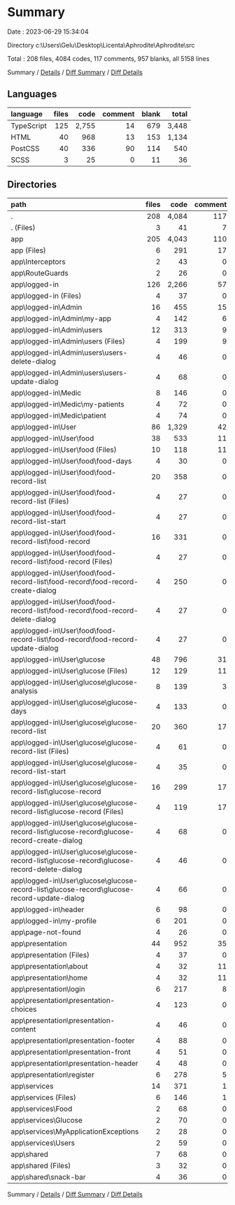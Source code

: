# Summary

Date : 2023-06-29 15:34:04

Directory c:\\Users\\Gelu\\Desktop\\Licenta\\Aphrodite\\Aphrodite\\src

Total : 208 files,  4084 codes, 117 comments, 957 blanks, all 5158 lines

Summary / [Details](details.md) / [Diff Summary](diff.md) / [Diff Details](diff-details.md)

## Languages
| language | files | code | comment | blank | total |
| :--- | ---: | ---: | ---: | ---: | ---: |
| TypeScript | 125 | 2,755 | 14 | 679 | 3,448 |
| HTML | 40 | 968 | 13 | 153 | 1,134 |
| PostCSS | 40 | 336 | 90 | 114 | 540 |
| SCSS | 3 | 25 | 0 | 11 | 36 |

## Directories
| path | files | code | comment | blank | total |
| :--- | ---: | ---: | ---: | ---: | ---: |
| . | 208 | 4,084 | 117 | 957 | 5,158 |
| . (Files) | 3 | 41 | 7 | 10 | 58 |
| app | 205 | 4,043 | 110 | 947 | 5,100 |
| app (Files) | 6 | 291 | 17 | 31 | 339 |
| app\\Interceptors | 2 | 43 | 0 | 10 | 53 |
| app\\RouteGuards | 2 | 26 | 0 | 10 | 36 |
| app\\logged-in | 126 | 2,266 | 57 | 534 | 2,857 |
| app\\logged-in (Files) | 4 | 37 | 0 | 14 | 51 |
| app\\logged-in\\Admin | 16 | 455 | 15 | 104 | 574 |
| app\\logged-in\\Admin\\my-app | 4 | 142 | 6 | 33 | 181 |
| app\\logged-in\\Admin\\users | 12 | 313 | 9 | 71 | 393 |
| app\\logged-in\\Admin\\users (Files) | 4 | 199 | 9 | 45 | 253 |
| app\\logged-in\\Admin\\users\\users-delete-dialog | 4 | 46 | 0 | 13 | 59 |
| app\\logged-in\\Admin\\users\\users-update-dialog | 4 | 68 | 0 | 13 | 81 |
| app\\logged-in\\Medic | 8 | 146 | 0 | 32 | 178 |
| app\\logged-in\\Medic\\my-patients | 4 | 72 | 0 | 16 | 88 |
| app\\logged-in\\Medic\\patient | 4 | 74 | 0 | 16 | 90 |
| app\\logged-in\\User | 86 | 1,329 | 42 | 323 | 1,694 |
| app\\logged-in\\User\\food | 38 | 533 | 11 | 137 | 681 |
| app\\logged-in\\User\\food (Files) | 10 | 118 | 11 | 33 | 162 |
| app\\logged-in\\User\\food\\food-days | 4 | 30 | 0 | 11 | 41 |
| app\\logged-in\\User\\food\\food-record-list | 20 | 358 | 0 | 82 | 440 |
| app\\logged-in\\User\\food\\food-record-list (Files) | 4 | 27 | 0 | 11 | 38 |
| app\\logged-in\\User\\food\\food-record-list-start | 4 | 27 | 0 | 11 | 38 |
| app\\logged-in\\User\\food\\food-record-list\\food-record | 16 | 331 | 0 | 71 | 402 |
| app\\logged-in\\User\\food\\food-record-list\\food-record (Files) | 4 | 27 | 0 | 11 | 38 |
| app\\logged-in\\User\\food\\food-record-list\\food-record\\food-record-create-dialog | 4 | 250 | 0 | 38 | 288 |
| app\\logged-in\\User\\food\\food-record-list\\food-record\\food-record-delete-dialog | 4 | 27 | 0 | 11 | 38 |
| app\\logged-in\\User\\food\\food-record-list\\food-record\\food-record-update-dialog | 4 | 27 | 0 | 11 | 38 |
| app\\logged-in\\User\\glucose | 48 | 796 | 31 | 186 | 1,013 |
| app\\logged-in\\User\\glucose (Files) | 12 | 129 | 11 | 38 | 178 |
| app\\logged-in\\User\\glucose\\glucose-analysis | 8 | 139 | 3 | 31 | 173 |
| app\\logged-in\\User\\glucose\\glucose-days | 4 | 133 | 0 | 32 | 165 |
| app\\logged-in\\User\\glucose\\glucose-record-list | 20 | 360 | 17 | 75 | 452 |
| app\\logged-in\\User\\glucose\\glucose-record-list (Files) | 4 | 61 | 0 | 15 | 76 |
| app\\logged-in\\User\\glucose\\glucose-record-list-start | 4 | 35 | 0 | 10 | 45 |
| app\\logged-in\\User\\glucose\\glucose-record-list\\glucose-record | 16 | 299 | 17 | 60 | 376 |
| app\\logged-in\\User\\glucose\\glucose-record-list\\glucose-record (Files) | 4 | 119 | 17 | 24 | 160 |
| app\\logged-in\\User\\glucose\\glucose-record-list\\glucose-record\\glucose-record-create-dialog | 4 | 68 | 0 | 12 | 80 |
| app\\logged-in\\User\\glucose\\glucose-record-list\\glucose-record\\glucose-record-delete-dialog | 4 | 46 | 0 | 12 | 58 |
| app\\logged-in\\User\\glucose\\glucose-record-list\\glucose-record\\glucose-record-update-dialog | 4 | 66 | 0 | 12 | 78 |
| app\\logged-in\\header | 6 | 98 | 0 | 22 | 120 |
| app\\logged-in\\my-profile | 6 | 201 | 0 | 39 | 240 |
| app\\page-not-found | 4 | 26 | 0 | 10 | 36 |
| app\\presentation | 44 | 952 | 35 | 224 | 1,211 |
| app\\presentation (Files) | 4 | 37 | 0 | 18 | 55 |
| app\\presentation\\about | 4 | 32 | 11 | 14 | 57 |
| app\\presentation\\home | 4 | 32 | 11 | 13 | 56 |
| app\\presentation\\login | 6 | 217 | 8 | 51 | 276 |
| app\\presentation\\presentation-choices | 4 | 123 | 0 | 22 | 145 |
| app\\presentation\\presentation-content | 4 | 46 | 0 | 18 | 64 |
| app\\presentation\\presentation-footer | 4 | 88 | 0 | 19 | 107 |
| app\\presentation\\presentation-front | 4 | 51 | 0 | 15 | 66 |
| app\\presentation\\presentation-header | 4 | 48 | 0 | 10 | 58 |
| app\\presentation\\register | 6 | 278 | 5 | 44 | 327 |
| app\\services | 14 | 371 | 1 | 106 | 478 |
| app\\services (Files) | 6 | 146 | 1 | 38 | 185 |
| app\\services\\Food | 2 | 68 | 0 | 20 | 88 |
| app\\services\\Glucose | 2 | 70 | 0 | 21 | 91 |
| app\\services\\MyApplicationExceptions | 2 | 28 | 0 | 10 | 38 |
| app\\services\\Users | 2 | 59 | 0 | 17 | 76 |
| app\\shared | 7 | 68 | 0 | 22 | 90 |
| app\\shared (Files) | 3 | 32 | 0 | 11 | 43 |
| app\\shared\\snack-bar | 4 | 36 | 0 | 11 | 47 |

Summary / [Details](details.md) / [Diff Summary](diff.md) / [Diff Details](diff-details.md)